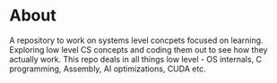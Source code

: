 # About

A repository to work on systems level concpets focused on learning. Exploring low level CS concepts and coding them out to see how they actually work. This repo deals in all things low level - OS internals, C programming, Assembly, AI optimizations, CUDA etc. 

